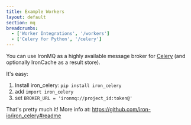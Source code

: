 ```yaml
---
title: Example Workers
layout: default
section: mq
breadcrumbs:
  - ['Worker Integrations', '/workers']
  - ['Celery for Python', '/celery']
---
```


You can use IronMQ as a highly available message broker for [Celery](http://celeryproject.org/) (and optionally IronCache as a
result store).

It's easy:

1. Install iron_celery: `pip install iron_celery`
1. add `import iron_celery`
1. set `BROKER_URL = 'ironmq://project_id:token@'`

That's pretty much it!  More info at: https://github.com/iron-io/iron_celery#readme
